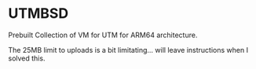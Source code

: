 # UTMBSD
Prebuilt Collection of VM for UTM for ARM64 architecture.

The 25MB limit to uploads is a bit limitating... will leave instructions when I solved this.
